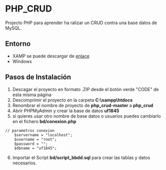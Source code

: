 # PHP_CRUD

Projecto PHP para aprender ha ralizar un CRUD contra una base datos de MySQL.

## Entorno

- XAMP se puede descargar de [enlace](https://www.apachefriends.org/es/index.html)
- Windows

## Pasos de Instalación

1. Descagar el proyecto en formato .ZIP desde el botón verde "CODE" de esta misma página
2. Descomprimir el proyecto en la carpeta **C:\xampp\htdocs**
3. Renombrar el nombre de proyecto de **php_crud-master** a **php_crud**
4. Abrir PHPMyAdmin y crear la base de datos **uf1845**
5. si quieres usar otro nombre de base datos o usuarios puedes cambiarlo en el fichero **bd/conexion.php**

```
// parametros conexion
    $servername = "localhost";
    $username = "root";
    $password = "";
    $dbname = "uf1845";
```

6. Importar el Script **bd/script_bbdd.sql** para crear las tablas y datos necesarios.
